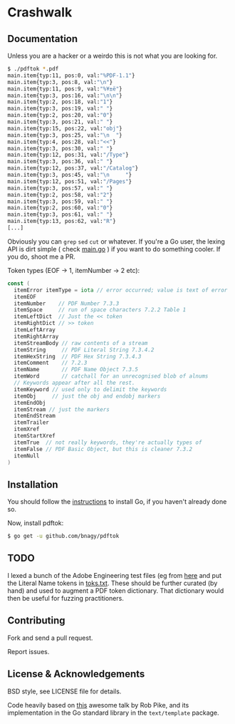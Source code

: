 Crashwalk
=======

## Documentation

Unless you are a hacker or a weirdo this is not what you are looking for.

```bash
$ ./pdftok *.pdf
main.item{typ:11, pos:0, val:"%PDF-1.1"}
main.item{typ:3, pos:8, val:"\n"}
main.item{typ:11, pos:9, val:"%¥±ë"}
main.item{typ:3, pos:16, val:"\n\n"}
main.item{typ:2, pos:18, val:"1"}
main.item{typ:3, pos:19, val:" "}
main.item{typ:2, pos:20, val:"0"}
main.item{typ:3, pos:21, val:" "}
main.item{typ:15, pos:22, val:"obj"}
main.item{typ:3, pos:25, val:"\n  "}
main.item{typ:4, pos:28, val:"<<"}
main.item{typ:3, pos:30, val:" "}
main.item{typ:12, pos:31, val:"/Type"}
main.item{typ:3, pos:36, val:" "}
main.item{typ:12, pos:37, val:"/Catalog"}
main.item{typ:3, pos:45, val:"\n     "}
main.item{typ:12, pos:51, val:"/Pages"}
main.item{typ:3, pos:57, val:" "}
main.item{typ:2, pos:58, val:"2"}
main.item{typ:3, pos:59, val:" "}
main.item{typ:2, pos:60, val:"0"}
main.item{typ:3, pos:61, val:" "}
main.item{typ:13, pos:62, val:"R"}
[...]
```

Obviously you can `grep` `sed` `cut` or whatever. If you're a Go user, the lexing API is dirt simple ( check [main.go](main.go) ) if you want to do something cooler. If you do, shoot me a PR.

Token types (EOF -> 1, itemNumber -> 2 etc):
```go
const (
  itemError itemType = iota // error occurred; value is text of error
  itemEOF
  itemNumber    // PDF Number 7.3.3
  itemSpace     // run of space characters 7.2.2 Table 1
  itemLeftDict  // Just the << token
  itemRightDict // >> token
  itemLeftArray
  itemRightArray
  itemStreamBody // raw contents of a stream
  itemString     // PDF Literal String 7.3.4.2
  itemHexString  // PDF Hex String 7.3.4.3
  itemComment    // 7.2.3
  itemName       // PDF Name Object 7.3.5
  itemWord       // catchall for an unrecognised blob of alnums
  // Keywords appear after all the rest.
  itemKeyword // used only to delimit the keywords
  itemObj     // just the obj and endobj markers
  itemEndObj
  itemStream // just the markers
  itemEndStream
  itemTrailer
  itemXref
  itemStartXref
  itemTrue  // not really keywords, they're actually types of
  itemFalse // PDF Basic Object, but this is cleaner 7.3.2
  itemNull
)
```

## Installation

You should follow the [instructions](https://golang.org/doc/install) to
install Go, if you haven't already done so.

Now, install pdftok:
```bash
$ go get -u github.com/bnagy/pdftok
```

## TODO

I lexed a bunch of the Adobe Engineering test files (eg from [here](http://acroeng.adobe.com/wp/?page_id=10) and put the Literal Name tokens in [toks.txt](toks.txt). These should be further curated (by hand) and used to augment a PDF token dictionary. That dictionary would then be useful for fuzzing practitioners.

## Contributing

Fork and send a pull request.

Report issues.

## License & Acknowledgements

BSD style, see LICENSE file for details.

Code heavily based on [this](http://cuddle.googlecode.com/hg/talk/lex.html) awesome talk by Rob Pike, and its implementation in the Go standard library in the `text/template` package.

